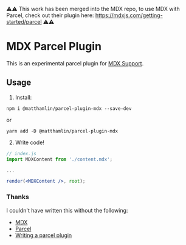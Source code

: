 ⚠️⚠️ This work has been merged into the MDX repo, to use MDX with Parcel, check out their plugin here: https://mdxjs.com/getting-started/parcel ⚠️⚠️



# MDX Parcel Plugin

This is an experimental parcel plugin for [MDX Support](https://github.com/mdx-js/mdx).

## Usage

1.  Install:

`npm i @matthamlin/parcel-plugin-mdx --save-dev`

or

`yarn add -D @matthamlin/parcel-plugin-mdx`

2.  Write code!

```jsx
// index.js
import MDXContent from './content.mdx';

...

render(<MDXContent />, root);
```

### Thanks

I couldn't have written this without the following:

- [MDX](https://github.com/mdx-js/mdx)
- [Parcel](https://parceljs.org/)
- [Writing a parcel plugin](https://medium.com/@jasperdemoor/writing-a-parcel-plugin-3936271cbaaa)
